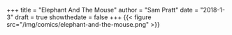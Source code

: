 +++
title = "Elephant And The Mouse"
author = "Sam Pratt"
date = "2018-1-3"
draft = true
showthedate = false
+++
{{< figure src="/img/comics/elephant-and-the-mouse.png" >}}